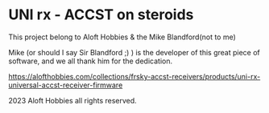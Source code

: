 # UNI rx - ACCST  on steroids

This project belong to Aloft Hobbies & the Mike Blandford(not to me)

Mike (or should I say Sir Blandford ;) ) is the developer of this great piece of software, and we all thank him for the dedication.



https://alofthobbies.com/collections/frsky-accst-receivers/products/uni-rx-universal-accst-receiver-firmware

2023 Aloft Hobbies all rights reserved.

